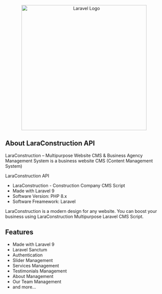 <p align="center"><a href="https://laravel.com" target="_blank"><img src="https://i.hizliresim.com/mdcw5nt.jpg" width="400" alt="Laravel Logo"></a></p>


## About LaraConstruction API

LaraConstruction – Multipurpose Website CMS & Business Agency Management System is a business website CMS (Content Management System)

LaraConstruction API
- LaraConstruction - Construction Company CMS Script
- Made with Laravel 9
- Software Version: PHP 8.x
- Software Freamework: Laravel


LaraConstruction is a modern design for any website. You can boost your business using LaraConstruction Multipurpose
Laravel CMS Script.

## Features

- Made with Laravel 9
- Laravel Sanctum
- Authentication
- Slider Management
- Services Management
- Testimonials Management
- About Management
- Our Team Management
- and more…
